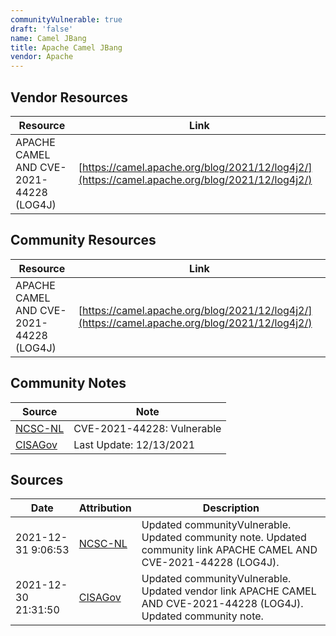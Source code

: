 ```yaml
---
communityVulnerable: true
draft: 'false'
name: Camel JBang
title: Apache Camel JBang
vendor: Apache
---
```


## Vendor Resources
| Resource | Link |
| --- | --- |
| APACHE CAMEL AND CVE-2021-44228 (LOG4J) | [https://camel.apache.org/blog/2021/12/log4j2/](https://camel.apache.org/blog/2021/12/log4j2/) |

## Community Resources
| Resource | Link |
| --- | --- |
| APACHE CAMEL AND CVE-2021-44228 (LOG4J) | [https://camel.apache.org/blog/2021/12/log4j2/](https://camel.apache.org/blog/2021/12/log4j2/) |

## Community Notes
| Source | Note |
| --- | --- |
| [NCSC-NL](https://github.com/NCSC-NL/log4shell/blob/main/software/README.md) | CVE-2021-44228: Vulnerable </ul> |
| [CISAGov](https://raw.githubusercontent.com/cisagov/log4j-affected-db/develop/README.md) | Last Update: 12/13/2021 |

## Sources
| Date | Attribution | Description |
| --- | --- | --- |
| 2021-12-31 9:06:53 | [NCSC-NL](https://github.com/NCSC-NL/log4shell/blob/main/software/README.md) | Updated communityVulnerable. Updated community note. Updated community link APACHE CAMEL AND CVE-2021-44228 (LOG4J).  |
| 2021-12-30 21:31:50 | [CISAGov](https://raw.githubusercontent.com/cisagov/log4j-affected-db/develop/README.md) | Updated communityVulnerable. Updated vendor link APACHE CAMEL AND CVE-2021-44228 (LOG4J). Updated community note.  |

